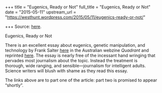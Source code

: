 +++
title = "Eugenics, Ready or Not"
full_title = "Eugenics, Ready or Not"
date = "2015-05-11"
upstream_url = "https://westhunt.wordpress.com/2015/05/11/eugenics-ready-or-not/"

+++
Source: [here](https://westhunt.wordpress.com/2015/05/11/eugenics-ready-or-not/).

Eugenics, Ready or Not

There is an excellent essay about eugenics, genetic manipulation, and
technology by Frank Salter
[here](https://quadrant.org.au/magazine/2015/05/eugenics-ready/) in the
Australian webzine *Quadrant* and reprinted
[here](http://www.ruthfullyyours.com/2015/05/11/frank-k-salter-eugenics-ready-or-not-long-and-really-interesting/).
The essay is nearly free of the incessant hand wringing that pervades
most journalism about the topic. Instead the treatment is thorough, wide
ranging, and sensible—journalism for intelligent adults. Science writers
will blush with shame as they read this essay.

The links above are to part one of the article: part two is promised to
appear “shortly”.

